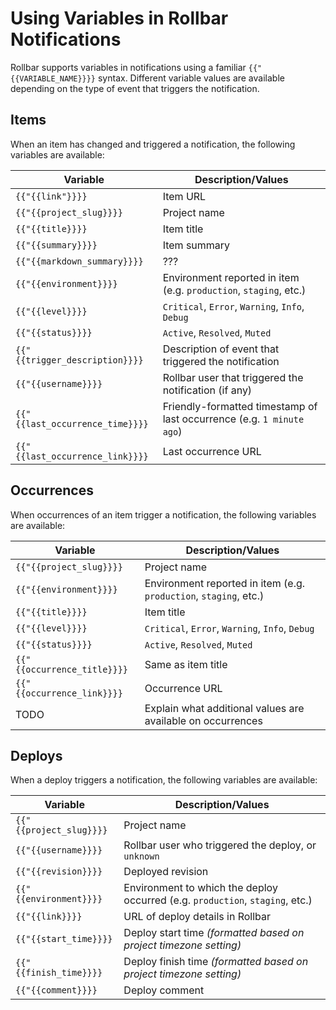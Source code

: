 # Using Variables in Rollbar Notifications

Rollbar supports variables in notifications using a familiar `{{"{{VARIABLE_NAME}}}}` syntax.  Different variable values are available depending on the type of event that triggers the notification.

## Items
When an item has changed and triggered a notification, the following variables are available:

Variable | Description/Values
---------| ------------
`{{"{{link"}}}}` | Item URL
`{{"{{project_slug}}}}` | Project name
`{{"{{title}}}}` | Item title
`{{"{{summary}}}}`| Item summary
`{{"{{markdown_summary}}}}` | ???
`{{"{{environment}}}}` | Environment reported in item (e.g. `production`, `staging`, etc.)
`{{"{{level}}}}` | `Critical`, `Error`, `Warning`, `Info`, `Debug`
`{{"{{status}}}}` | `Active`, `Resolved`, `Muted`
`{{"{{trigger_description}}}}` | Description of event that triggered the notification
`{{"{{username}}}}` | Rollbar user that triggered the notification (if any)
`{{"{{last_occurrence_time}}}}` | Friendly-formatted timestamp of last occurrence (e.g. `1 minute ago`)
`{{"{{last_occurrence_link}}}}` | Last occurrence URL

## Occurrences
When occurrences of an item trigger a notification, the following variables are available:

Variable | Description/Values
---------| ------------
`{{"{{project_slug}}}}` | Project name
`{{"{{environment}}}}` | Environment reported in item (e.g. `production`, `staging`, etc.)
`{{"{{title}}}}`| Item title
`{{"{{level}}}}` | `Critical`, `Error`, `Warning`, `Info`, `Debug`
`{{"{{status}}}}` | `Active`, `Resolved`, `Muted`
`{{"{{occurrence_title}}}}` | Same as item title
`{{"{{occurrence_link}}}}` | Occurrence URL
TODO | Explain what additional values are available on occurrences

## Deploys
When a deploy triggers a notification, the following variables are available:

Variable | Description/Values
---------| ------------
`{{"{{project_slug}}}}` | Project name
`{{"{{username}}}}` | Rollbar user who triggered the deploy, or `unknown`
`{{"{{revision}}}}` | Deployed revision
`{{"{{environment}}}}` | Environment to which the deploy occurred (e.g. `production`, `staging`, etc.)
`{{"{{link}}}}` | URL of deploy details in Rollbar
`{{"{{start_time}}}}` | Deploy start time _(formatted based on project timezone setting)_
`{{"{{finish_time}}}}`| Deploy finish time _(formatted based on project timezone setting)_
`{{"{{comment}}}}` | Deploy comment
